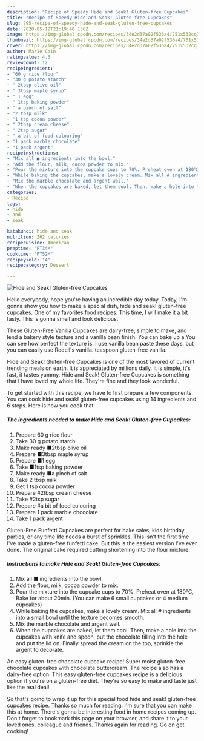 ```yaml
---
description: "Recipe of Speedy Hide and Seak! Gluten-free Cupcakes"
title: "Recipe of Speedy Hide and Seak! Gluten-free Cupcakes"
slug: 795-recipe-of-speedy-hide-and-seak-gluten-free-cupcakes
date: 2020-05-12T21:19:40.136Z
image: https://img-global.cpcdn.com/recipes/34e2d37a02f536a4/751x532cq70/hide-and-seak-gluten-free-cupcakes-recipe-main-photo.jpg
thumbnail: https://img-global.cpcdn.com/recipes/34e2d37a02f536a4/751x532cq70/hide-and-seak-gluten-free-cupcakes-recipe-main-photo.jpg
cover: https://img-global.cpcdn.com/recipes/34e2d37a02f536a4/751x532cq70/hide-and-seak-gluten-free-cupcakes-recipe-main-photo.jpg
author: Marie Cain
ratingvalue: 4.3
reviewcount: 12
recipeingredient:
- "60 g rice flour"
- "30 g potato starch"
- " 2tbsp olive oil"
- " 3tbsp maple syrup"
- " 1 egg"
- " 1tsp baking powder"
- " a pinch of salt"
- "2 tbsp milk"
- "1 tsp cocoa powder"
- " 2tbsp cream cheese"
- " 2tsp sugar"
- " a bit of food colouring"
- "1 pack marble chocolate"
- "1 pack argent"
recipeinstructions:
- "Mix all ■ ingredients into the bowl."
- "Add the flour, milk, cocoa powder to mix."
- "Pour the mixture into the cupcake cups to 70%. Preheat oven at 180℃, Bake for about 20min. (You can make 6 small cupcakes or 4 medium cupcakes)"
- "While baking the cupcakes, make a lovely cream. Mix all # ingredients into a small bowl until the texture becomes smooth."
- "Mix the marble chocolate and argent well."
- "When the cupcakes are baked, let them cool. Then, make a hole into the cupcakes with knife and spoon, put the chocolate filling into the hole and put the lid on. Finally spread the cream on the top, sprinkle the argent to decorate."
categories:
- Recipe
tags:
- hide
- and
- seak

katakunci: hide and seak 
nutrition: 262 calories
recipecuisine: American
preptime: "PT34M"
cooktime: "PT52M"
recipeyield: "4"
recipecategory: Dessert

---
```



![Hide and Seak! Gluten-free Cupcakes](https://img-global.cpcdn.com/recipes/34e2d37a02f536a4/751x532cq70/hide-and-seak-gluten-free-cupcakes-recipe-main-photo.jpg)

Hello everybody, hope you're having an incredible day today. Today, I'm gonna show you how to make a special dish, hide and seak! gluten-free cupcakes. One of my favorites food recipes. This time, I will make it a bit tasty. This is gonna smell and look delicious.

These Gluten-Free Vanilla Cupcakes are dairy-free, simple to make, and lend a bakery style texture and a vanilla bean finish. You can bake up a You can see how perfect the texture is. I use vanilla bean paste these days, but you can easily use Rodell&#39;s vanilla. teaspoon gluten-free vanilla.

Hide and Seak! Gluten-free Cupcakes is one of the most favored of current trending meals on earth. It is appreciated by millions daily. It is simple, it's fast, it tastes yummy. Hide and Seak! Gluten-free Cupcakes is something that I have loved my whole life. They're fine and they look wonderful.


To get started with this recipe, we have to first prepare a few components. You can cook hide and seak! gluten-free cupcakes using 14 ingredients and 6 steps. Here is how you cook that.

<!--inarticleads1-->

##### The ingredients needed to make Hide and Seak! Gluten-free Cupcakes:

1. Prepare 60 g rice flour
1. Take 30 g potato starch
1. Make ready  ■2tbsp olive oil
1. Prepare  ■3tbsp maple syrup
1. Prepare  ■1 egg
1. Take  ■1tsp baking powder
1. Make ready  ■a pinch of salt
1. Take 2 tbsp milk
1. Get 1 tsp cocoa powder
1. Prepare  #2tbsp cream cheese
1. Take  #2tsp sugar
1. Prepare  #a bit of food colouring
1. Prepare 1 pack marble chocolate
1. Take 1 pack argent


Gluten-Free Funfetti Cupcakes are perfect for bake sales, kids birthday parties, or any time life needs a burst of sprinkles. This isn&#39;t the first time I&#39;ve made a gluten-free funfetti cake. But this is the easiest version I&#39;ve ever done. The original cake required cutting shortening into the flour mixture. 

<!--inarticleads2-->

##### Instructions to make Hide and Seak! Gluten-free Cupcakes:

1. Mix all ■ ingredients into the bowl.
1. Add the flour, milk, cocoa powder to mix.
1. Pour the mixture into the cupcake cups to 70%. Preheat oven at 180℃, Bake for about 20min. (You can make 6 small cupcakes or 4 medium cupcakes)
1. While baking the cupcakes, make a lovely cream. Mix all # ingredients into a small bowl until the texture becomes smooth.
1. Mix the marble chocolate and argent well.
1. When the cupcakes are baked, let them cool. Then, make a hole into the cupcakes with knife and spoon, put the chocolate filling into the hole and put the lid on. Finally spread the cream on the top, sprinkle the argent to decorate.


An easy gluten-free chocolate cupcake recipe! Super moist gluten-free chocolate cupcakes with chocolate buttercream. The recipe also has a dairy-free option. This easy gluten-free cupcakes recipe is a delicious option if you&#39;re on a gluten-free diet. They&#39;re so easy to make and taste just like the real deal! 

So that's going to wrap it up for this special food hide and seak! gluten-free cupcakes recipe. Thanks so much for reading. I'm sure that you can make this at home. There's gonna be interesting food in home recipes coming up. Don't forget to bookmark this page on your browser, and share it to your loved ones, colleague and friends. Thanks again for reading. Go on get cooking!
